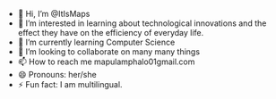 - 👋 Hi, I’m @ItIsMaps
- 👀 I’m interested in learning about technological innovations and the effect they have on the efficiency of everyday life.
- 🌱 I’m currently learning Computer Science
- 💞️ I’m looking to collaborate on many many things
- 📫 How to reach me mapulamphalo01gmail.com
- 😄 Pronouns: her/she
- ⚡ Fun fact: I am multilingual.

<!---
ItIsMaps/ItIsMaps is a ✨ special ✨ repository because its `README.md` (this file) appears on your GitHub profile.
You can click the Preview link to take a look at your changes.
--->
